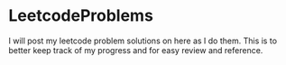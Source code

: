 # LeetcodeProblems

I will post my leetcode problem solutions on here as I do them. This is to better keep track of my progress and for easy review and reference.
